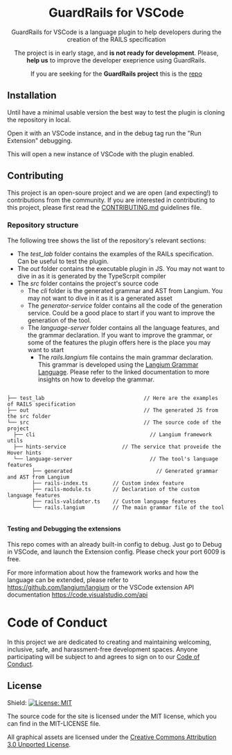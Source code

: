 <div align="center">

# GuardRails for VSCode 

GuardRails for VSCode is a language plugin to help developers during the creation of the RAILS specification <br>

The project is in early stage, and **is not ready for development**. Please, **help us** to improve the developer exeprience using GuardRails.


If you are seeking for the **GuardRails project** this is the [repo](https://github.com/ShreyaR/guardrails) <br>


</div>

## Installation 

Until have a minimal usable version the best way to test the plugin is cloning the repository in local.

Open it with an VSCode instance, and in the debug tag run the "Run Extension" debugging.

This will open a new instance of VSCode with the plugin enabled.



## Contributing

This project is an open-soure project and we are open (and expecting!) to contributions from the community. If you are interested in contributing to this project, please first read the [CONTRIBUTING.md](CONTRIBUTING.md) guidelines file.

### Repository structure

The following tree shows the list of the repository's relevant sections:

- The *test_lab* folder contains the examples of the RAILs specification. Can be useful to test the plugin.
- The *out* folder contains the executable plugin in JS. You may not want to dive in as it is generated by the TypeScrpit compiler
- The *src* folder contains the project's source code
  - The *cli* folder is the generated grammar and AST from Langium. You may not want to dive in it as it is a generated asset
  - The *generator-service* folder contains all the code of the generation service. Could be a good place to start if you want to improve the generation of the tool.
  - The *language-server* folder contains all the language features, and the grammar declaration. If you want to improve the grammar, or some of the features the plugin offers here is the place you may want to start
    - The *rails.langium* file contains the main grammar declaration. This grammar is developed using the [Langium Grammar Language](https://langium.org/docs/grammar-language/). Please refer to the linked documentation to more insights on how to develop the grammar.




```

├── test_lab                                // Here are the examples of RAILS specification 
├── out                                     // The generated JS from the src folder
└── src                                     // The source code of the project
  ├── cli                                     // Langium framework utils
  ├── hints-service                  // The service that proveide the Hover hints
  └── language-server                         // The tool's language features
        ├── generated                           // Generated grammar and AST from Langium
        ├── rails-index.ts        // Custom index feature
        ├── rails-module.ts       // Declaration of the custom language features
        ├── rails-validator.ts    // Custom language features 
        └── rails.langium         // The main grammar file of the tool
  
```




#### Testing and Debugging the extensions

This repo comes with an already built-in config to debug. Just go to Debug in VSCode, and launch the Extension config. Please check your port 6009 is free.
  
For more information about how the framework works and how the language can be extended, please refer to https://github.com/langium/langium or the VSCode extension API documentation https://code.visualstudio.com/api


# Code of Conduct

In this project we are dedicated to creating and maintaining welcoming, inclusive, safe, and harassment-free development spaces. Anyone participating will be subject to and agrees to sign on to our [Code of Conduct](CODE_OF_CONDUCT.md).

## License

Shield: [![License: MIT](https://img.shields.io/badge/License-MIT-yellow.svg)](https://opensource.org/licenses/MIT)


The source code for the site is licensed under the MIT license, which you can find in the MIT-LICENSE file.

All graphical assets are licensed under the
[Creative Commons Attribution 3.0 Unported License](https://creativecommons.org/licenses/by/3.0/).
